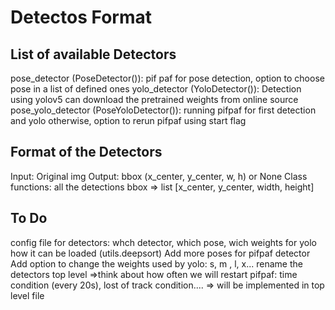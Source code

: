 # Detectos Format

## List of available Detectors
pose_detector (PoseDetector()): pif paf for pose detection, option to choose pose in a list of defined ones
yolo_detector (YoloDetector()): Detection using yolov5 can download the pretrained weights from online source
pose_yolo_detector (PoseYoloDetector()): running pifpaf for first detection and yolo otherwise, option to rerun pifpaf using start flag




## Format of the Detectors

Input: Original img
Output: bbox (x_center, y_center, w, h) or None
Class functions: all the detections bbox => list [x_center, y_center, width, height]

## To Do
config file for detectors: whch detector, which pose, wich weights for yolo
how it can be loaded (utils.deepsort)
Add more poses for pifpaf detector
Add option to change the weights used by yolo: s, m , l, x...
rename the detectors
top level =>think about how often we will restart pifpaf: time condition (every 20s), lost of track condition.... => will be implemented in top level file
